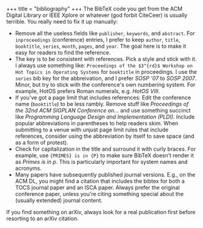 +++
title = "bibliography"
+++
The BibTeX code you get from the ACM Digital Library or IEEE Xplore or whatever (god forbit CiteCeer) is usually terrible.
You really need to fix it up manually:

* Remove all the useless fields like `publisher`, `keywords`, and `abstract`. For `inproceedings` (conference) entries, I prefer to keep `author`, `title`, `booktitle`, `series`, `month`, `pages`, and `year`. The goal here
is to make it easy for readers to find the reference.
* The key is to be consistent with references. Pick a style and stick with it. I always use something like: `Proceedings of the $3^{rd}$ Workshop on Hot Topics in Operating Systems` for `booktitle` in proceedings. I use the `series` bib key for the abbreivation, and I prefer *SOSP '07* to *SOSP 2007*. Minor, but try to stick with the conference's own numbering system. For example, HotOS prefers Roman numerals, e.g. *HotOS VIII*. 
* If you've got a page limit that includes references: Edit the conference name (`booktitle`) to be less rambly. Remove stuff like *Proceedings of the 32nd ACM SIGPLAN Conference on...* and use something succinct like *Programming Language Design and Implementation (PLDI)*. Include popular abbreviations in parentheses to help readers skim. When submitting to a venue with unjust page limit rules that include references, consider using the abbreviation by itself to save space (and as a form of protest).
* Check for capitalization in the title and surround it with curly braces. For example, use `{PRIMES} is in {P}` to make sure BibTeX doesn’t render it as *Primes is in p*. This is particularly important for system names and acronyms. 
* Many papers have subsequently published journal versions. E.g., on the ACM DL, you might find a citation that includes the bibtex for both a TOCS journal paper and an ISCA paper. Always prefer the original conference paper, unless you're citing something special about the (usually extended) journal content. 

If you find something on arXiv, always look for a real publication first before resorting to an arXiv citation.
